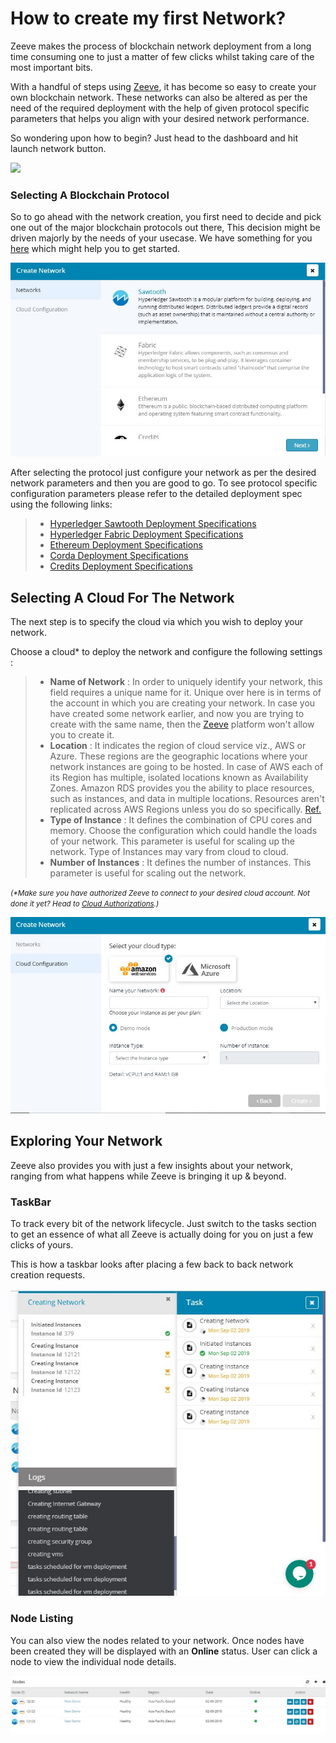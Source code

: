 # How to create my first Network?

Zeeve makes the process of blockchain network deployment from a long time consuming one to just a matter of few clicks whilst taking care of the most important bits.

With a handful of steps using [Zeeve](https://zeeve.io), it has become so easy to create your own blockchain network. These networks can also be altered as per the need of the required deployment with the help of  given protocol specific parameters that helps you align with your desired network performance.

So wondering upon how to begin? Just head to the dashboard and hit launch network button. 

<img src="./_images/network-creation.png" width="696.47"></img>

<!-- Currently we have restricted for below mentioned with which user can create the Blockchain network. Initially you should choose your blockchain platform -->


### Selecting A Blockchain Protocol

So to go ahead with the network creation, you first need to decide and pick one out of the major blockchain protocols out there, This decision might be driven majorly by the needs of your usecase. We have something for you [here](./Blockchain_Protocols.md) which might help you to get started.
<!-- 
> *   [Hyperledger Sawtooth](./Glossary.html#hyperledger-sawtooth)
> *   [Hyperledger Fabric](./Glossary.html#hyperledger-fabric)
> *   [Ethereum](./Glossary.html#ethereum)
> *   [Credits](./Glossary.html#credits)
> *   [Corda](./Glossary.html#corda) -->

![](images/CreateNetworkPage.JPG)

After selecting the protocol just configure your network as per the desired network parameters and then you are good to go. To see protocol specific configuration parameters please refer to the detailed deployment spec using the following links:
<!-- These are the logs coming while creating a [network](./Glossary.md) -->

> *   [Hyperledger Sawtooth Deployment Specifications](./HyperledgerSawtooth.md)
> *   [Hyperledger Fabric Deployment Specifications](./HyperledgerFabric.md)
> *   [Ethereum  Deployment Specifications](./Ethereum.md)
> *   [Corda Deployment Specifications](./Corda.md)
> *   [Credits Deployment Specifications](./Credits.md)


## Selecting A Cloud For The Network

The next step is to specify the cloud via which you wish to deploy your network.

<!--   Here multiple cloud network available users can choose the cloud as per choice. -->
  Choose a cloud* to deploy the network and configure the following settings :

> *   **Name of Network** : In order to uniquely identify your network, this field requires a unique name for it. Unique over here is in terms of the account in which you are creating your network. In case you have created some network earlier, and now you are trying to create with the same name, then the [Zeeve](https://zeeve.io) platform won't allow you to create it.
> *   **Location** : It indicates the region of cloud service viz., AWS or Azure. These regions are the geographic locations where your network instances are going to be hosted. In case of AWS each of its Region has multiple, isolated locations known as Availability Zones. Amazon RDS provides you the ability to place resources, such as instances, and data in multiple locations. Resources aren't replicated across AWS Regions unless you do so specifically. [Ref.](https://docs.aws.amazon.com/AmazonRDS/latest/UserGuide/Concepts.RegionsAndAvailabilityZones.html)
> *   **Type of Instance** : It defines the combination of CPU cores and memory. Choose the configuration which could handle the loads of your network. This parameter is useful for scaling up the network. Type of Instances may vary from cloud to cloud.
> *   **Number of Instances** : It defines the number of instances. This parameter is useful for scaling out the network.

<i><small>(*Make sure you have authorized Zeeve to connect to your desired cloud account. Not done it yet? Head to [Cloud Authorizations](./cloud_authorization).)</small></i>

![](images/CloudConfigurationPage.JPG)

## Exploring Your Network

Zeeve also provides you with just a few insights about your network, ranging from what happens while Zeeve is bringing it up & beyond. 

### TaskBar
To track every bit of the network lifecycle. Just switch to the tasks section to get an essence of what all Zeeve is actually doing for you on just a few clicks of yours.

This is how a taskbar looks after placing a few back to back network creation requests.
<!-- These are the logs coming while creating a [network](./Glossary.md) -->

![](images/NetworkingCreationPage.JPG)

### Node Listing

You can also view the nodes related to your network. Once nodes have been created they will be displayed with an **Online** status. User can click a node to view the individual node details.

![](images/NodesPage.JPG)
